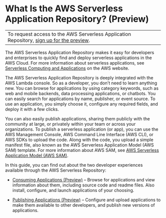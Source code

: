 # What Is the AWS Serverless Application Repository? \(Preview\)<a name="what-is-serverlessrepo"></a>


|  | 
| --- |
|  To request access to the AWS Serverless Application Repository, [sign up for the preview](https://pages.awscloud.com/serverlessrepo-preview.html)\.   | 

The AWS Serverless Application Repository makes it easy for developers and enterprises to quickly find and deploy serverless applications in the AWS Cloud\. For more information about serverless applications, see [Serverless Computing and Applications](https://aws.amazon.com/serverless) on the AWS website\.

The AWS Serverless Application Repository is deeply integrated with the AWS Lambda console\. So as a developer, you don’t need to learn anything new\. You can browse for applications by using category keywords, such as web and mobile backends, data processing applications, or chatbots\. You can easily search for applications by name, publisher, or event source\. To use an application, you simply choose it, configure any required fields, and deploy it with a few clicks\.

You can also easily publish applications, sharing them publicly with the community at large, or privately within your team or across your organizations\. To publish a serverless application \(or app\), you can use the AWS Management Console, AWS Command Line Interface \(AWS CLI\), or AWS SDKs to upload the code\. Along with the code, you upload a simple manifest file, also known as the AWS Serverless Application Model \(AWS SAM\) template\. For more information about AWS SAM, see [AWS Serverless Application Model \(AWS SAM\)](https://github.com/awslabs/serverless-application-model)\.

In this guide, you can find out about the two developer experiences available through the AWS Serverless Repository: 

+ [Consuming Applications \(Preview\)](serverless-app-consuming-applications.md) – Browse for applications and view information about them, including source code and readme files\. Also install, configure, and launch applications of your choosing\.

+ [Publishing Applications \(Preview\)](serverless-app-publishing-applications.md) – Configure and upload applications to make them available to other developers, and publish new versions of applications\.